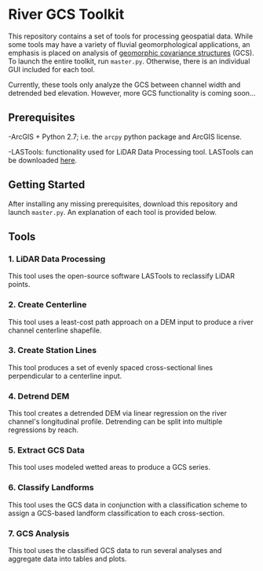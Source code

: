 # River GCS Toolkit

This repository contains a set of tools for processing geospatial data. While some tools may have a variety of fluvial geomorphological applications, an emphasis is placed on analysis of [geomorphic covariance structures](http://pasternack.ucdavis.edu/research/projects/geomorphic-covariance-structures/) (GCS). To launch the entire toolkit, run `master.py`. Otherwise, there is an individual GUI included for each tool.

Currently, these tools only analyze the GCS between channel width and detrended bed elevation. However, more GCS functionality is coming soon...

## Prerequisites

-ArcGIS + Python 2.7; i.e. the `arcpy` python package and ArcGIS license.

-LASTools: functionality used for LiDAR Data Processing tool. LASTools can be downloaded [here](https://rapidlasso.com/lastools/).

## Getting Started

After installing any missing prerequisites, download this repository and launch `master.py`. An explanation of each tool is provided below.


## Tools

### 1. LiDAR Data Processing

This tool uses the open-source software LASTools to reclassify LiDAR points.

### 2. Create Centerline

This tool uses a least-cost path approach on a DEM input to produce a river channel centerline shapefile.

### 3. Create Station Lines

This tool produces a set of evenly spaced cross-sectional lines perpendicular to a centerline input.

### 4. Detrend DEM

This tool creates a detrended DEM via linear regression on the river channel's longitudinal profile. Detrending can be split into multiple regressions by reach.

### 5. Extract GCS Data

This tool uses modeled wetted areas to produce a GCS series.

### 6. Classify Landforms

This tool uses the GCS data in conjunction with a classification scheme to assign a GCS-based landform classification to each cross-section.

### 7. GCS Analysis

This tool uses the classified GCS data to run several analyses and aggregate data into tables and plots.